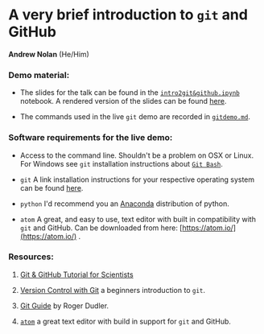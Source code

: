 # A very brief introduction to `git` and GitHub

__Andrew Nolan__ (He/Him)


### Demo material:  
- The slides for the talk can be found in the [`intro2git&github.ipynb`](https://github.com/EASC-305/intro2git/blob/main/intro2git%26github.ipynb) notebook.  A rendered version of the slides can be found [here](https://nbviewer.jupyter.org/github/EASC-305/intro2git/blob/main/intro2git%26github.ipynb).

- The commands used in the live `git` demo are recorded in [`gitdemo.md`](https://github.com/EASC-305/intro2git/blob/main/gitdemo.md).

### Software requirements for the live demo:
- Access to the command line. Shouldn't be a problem on OSX or Linux. For Windows see `git` installation instructions about [`Git Bash`](https://gitforwindows.org/).

- `git` A link installation instructions for your respective operating system can be found [here](https://gitbookdown.dallasdatascience.com/setting-up-git.html).

- `python` I'd recommend you an [Anaconda](https://www.anaconda.com/products/individual) distribution of python.

- `atom` A great, and easy to use, text editor with built in compatibility with  `git` and GitHub. Can be downloaded from here: [https://atom.io/](https://atom.io/) .

### Resources:

1. [Git & GitHub Tutorial for Scientists](https://gitbookdown.dallasdatascience.com/)

2. [Version Control with Git](https://swcarpentry.github.io/git-novice/) a beginners introduction to `git`.


3. [Git Guide](https://rogerdudler.github.io/git-guide/) by Roger Dudler.  

4. [`atom`](https://atom.io/) a great text editor with build in support for `git` and GitHub.
